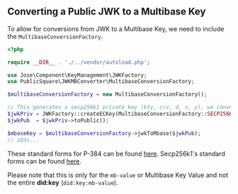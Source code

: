 ## Converting a Public JWK to a Multibase Key

To allow for conversions from JWK to a Multibase Key, we need to include the `MultibaseConversionFactory`.

```php
<?php

require __DIR__ . './../vendor/autoload.php';

use Jose\Component\KeyManagement\JWKFactory;
use PublicSquare\JWKMBConverter\MultibaseConversionFactory;

$multibaseConversionFactory = new MultibaseConversionFactory();

// This generates a secp256k1 private key (kty, crv, d, x, y), we convert that to a Public Key
$jwkPriv = JWKFactory::createECKey(MultibaseConversionFactory::SECP256K1_JWK_CURVE);
$jwkPub  = $jwkPriv->toPublic();

$mbaseKey = $multibaseConversionFactory->jwkToMbase($jwkPub);
// zQ3s...
```

These standard forms for P-384 can be found [here](https://w3c-ccg.github.io/did-method-key/#p-384). Secp256k1's standard forms can be found [here](https://w3c-ccg.github.io/did-method-key/#secp256k1).

Please note that this is only for the `mb-value` or Multibase Key Value and not the entire **did:key** (`did:key:mb-value`).
